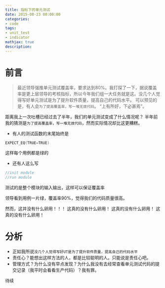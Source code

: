 ```yaml
---
title: 指标下的单元测试
date: 2015-08-23 00:00:00
categories:
- code
tags: 
- unit_test
- indicator
mathjax: true
description: 
---
```



# 前言

> 最近领导强推单元测试覆盖率，要求达到80%。我打探了一下，据说覆盖率是更上层领导的考核指标，所以今年我们组一大任务就是这。没几个人觉得写好单元测试是为了提升软件质量，提高自己的代码水平。
> 可以预见的是，有人会`为了提高覆盖率，写一堆无效代码`。 “上有所好，下必甚焉”。

距离我上一次吐槽已经过去了半年，我们的单元测试变成了什么情况呢？
半年前我的猜测是`为了提高覆盖率，写一堆无效代码`，然而实际情况却比这更糟糕。

- 有人的测试函数的末尾始终是
``` cpp
EXPECT_EQ(TRUE=TRUE)
```
这样每个用例都是绿的

- 还有人这么写
``` cpp
//init module
//run module
```
测试的是整个模块的输入输出，这样可以保证覆盖率

领导看到用例一片绿，覆盖率90%，觉得我们的代码质量很高。

然而，这并没有什么卵用！！！
这真的没有什么卵用！
这真的没有什么卵用！
这真的没有什么卵用！

<!--more-->

# 分析
- 正如我所说`没几个人觉得写好UT是为了提升软件质量，提高自己的代码水平`
- 责任心？能想出这样方法的人，都是比较聪明的人。只能说是责任心吧。
- 管理方式？为什么没有早点发现？为什么我没有去经常查看单元测试代码的提交记录（我平时会看看生产代码）？我有罪。

待续

